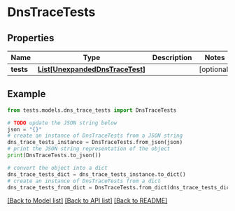 # DnsTraceTests


## Properties

Name | Type | Description | Notes
------------ | ------------- | ------------- | -------------
**tests** | [**List[UnexpandedDnsTraceTest]**](UnexpandedDnsTraceTest.md) |  | [optional] 

## Example

```python
from tests.models.dns_trace_tests import DnsTraceTests

# TODO update the JSON string below
json = "{}"
# create an instance of DnsTraceTests from a JSON string
dns_trace_tests_instance = DnsTraceTests.from_json(json)
# print the JSON string representation of the object
print(DnsTraceTests.to_json())

# convert the object into a dict
dns_trace_tests_dict = dns_trace_tests_instance.to_dict()
# create an instance of DnsTraceTests from a dict
dns_trace_tests_from_dict = DnsTraceTests.from_dict(dns_trace_tests_dict)
```
[[Back to Model list]](../README.md#documentation-for-models) [[Back to API list]](../README.md#documentation-for-api-endpoints) [[Back to README]](../README.md)



